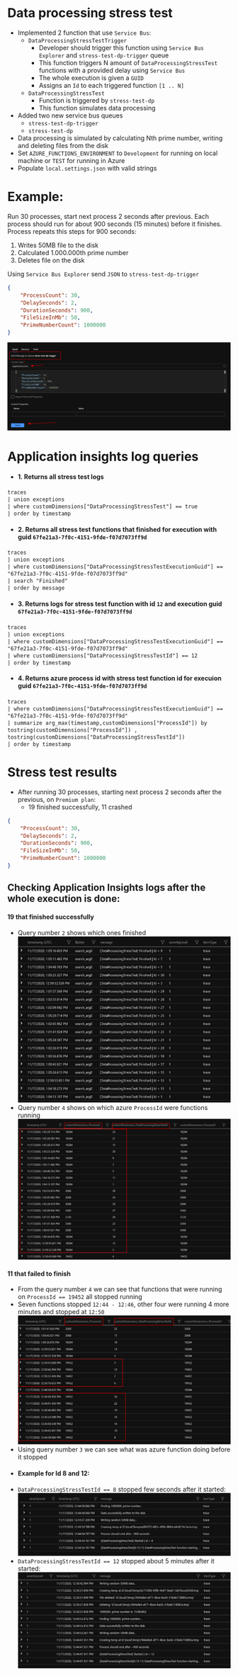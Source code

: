 # Data processing stress test

- Implemented 2 function that use `Service Bus`:
   - `DataProcessingStressTestTrigger`
      - Developer should trigger this function using `Service Bus Explorer` and `stress-test-dp-trigger` queue
      - This function triggers N amount of `DataProcessingStressTest` functions with a provided delay using `Service Bus`
      - The whole execution is given a `GUID`
      - Assigns an `Id` to each triggered function `[1 .. N]`
   - `DataProcessingStressTest`
      - Function is triggered by `stress-test-dp`
      - This function simulates data processing
- Added two new service bus queues
   - `stress-test-dp-trigger`
   - `stress-test-dp`
- Data processing is simulated by calculating Nth prime number, writing and deleting files from the disk
- Set `AZURE_FUNCTIONS_ENVIRONMENT` to `Development` for running on local machine or `TEST` for running in Azure
- Populate `local.settings.json` with valid strings

# Example:
Run 30 processes, start next process 2 seconds after previous.
Each process should run for about 900 seconds (15 minutes) before it finishes.
Process repeats this steps for 900 seconds:
  1) Writes 50MB file to the disk
  2) Calculated 1.000.000th prime number
  3) Deletes file on the disk

Using `Service Bus Explorer` send `JSON` to `stress-test-dp-trigger`
```json
{
    "ProcessCount": 30,
    "DelaySeconds": 2,
    "DurationSeconds": 900,
    "FileSizeInMb": 50,
    "PrimeNumberCount": 1000000
}
```

![2020-11-16_16-44.png](Images/2020-11-16_16-44.png) 

# Application insights log queries

- #### 1. Returns all stress test logs
```
traces
| union exceptions
| where customDimensions["DataProcessingStressTest"] == true
| order by timestamp
```

- #### 2. Returns all stress test functions that finished for execution with guid `67fe21a3-7f0c-4151-9fde-f07d7073ff9d`
```
traces
| union exceptions
| where customDimensions["DataProcessingStressTestExecutionGuid"] == "67fe21a3-7f0c-4151-9fde-f07d7073ff9d"
| search "Finished"
| order by message
```

- #### 3. Returns logs for stress test function with id `12` and execution guid `67fe21a3-7f0c-4151-9fde-f07d7073ff9d`
```
traces
| union exceptions
| where customDimensions["DataProcessingStressTestExecutionGuid"] == "67fe21a3-7f0c-4151-9fde-f07d7073ff9d"
| where customDimensions["DataProcessingStressTestId"] == 12
| order by timestamp
```

- #### 4. Returns azure process id with stress test function id for execuion guid `67fe21a3-7f0c-4151-9fde-f07d7073ff9d`
```
traces
| where customDimensions["DataProcessingStressTestExecutionGuid"] == "67fe21a3-7f0c-4151-9fde-f07d7073ff9d"
| summarize arg_max(timestamp,customDimensions["ProcessId"]) by tostring(customDimensions["ProcessId"]) , tostring(customDimensions["DataProcessingStressTestId"])
| order by timestamp
```

# Stress test results

- After running 30 processes, starting next process 2 seconds after the previous, on `Premium plan`:
  - 19 finished successfully, 11 crashed

```json
{
    "ProcessCount": 30,
    "DelaySeconds": 2,
    "DurationSeconds": 900,
    "FileSizeInMb": 50,
    "PrimeNumberCount": 1000000
}
```

## Checking Application Insights logs after the whole execution is done:
#### 19 that finished successfully
  - Query number `2` shows which ones finished
  ![2020-11-18_11-51.png](Images/2020-11-18_11-51.png) 
  - Query number `4` shows on which azure `ProcessId` were functions running
  ![2020-11-18_11-41.png](Images/2020-11-18_11-41.png) 
   
#### 11 that failed to finish
  - From the query number `4` we can see that functions that were running on `ProcessId == 19452` all stopped running
  - Seven functions stopped `12:44 - 12:46`, other four were running 4 more minutes and stopped at `12:50`
  ![2020-11-18_11-39.png](Images/2020-11-18_11-39.png)
  - Using query number `3` we can see what was azure function doing before it stopped
  - #### Example for Id 8 and 12:
  - `DataProcessingStressTestId == 8` stopped few seconds after it started:
  ![2020-11-18_12-10.png](Images/2020-11-18_12-10.png)
  - `DataProcessingStressTestId == 12` stopped about 5 minutes after it started:
  ![2020-11-18_12-07.png](Images/2020-11-18_12-07.png)
  
  
  
 
